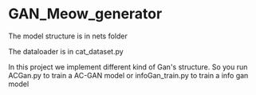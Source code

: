 # GAN_Meow_generator


The model structure is in nets folder

The dataloader is in cat_dataset.py

In this project we implement different kind of Gan's structure.
So you run ACGan.py to train a AC-GAN model or infoGan_train.py to train a info gan model 
